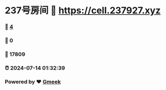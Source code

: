 # 237号房间 :link: https://cell.237927.xyz 
### :page_facing_up: [4](https://cell.237927.xyz/tag.html) 
### :speech_balloon: 0 
### :hibiscus: 17809 
### :alarm_clock: 2024-07-14 01:32:39 
### Powered by :heart: [Gmeek](https://github.com/Meekdai/Gmeek)
